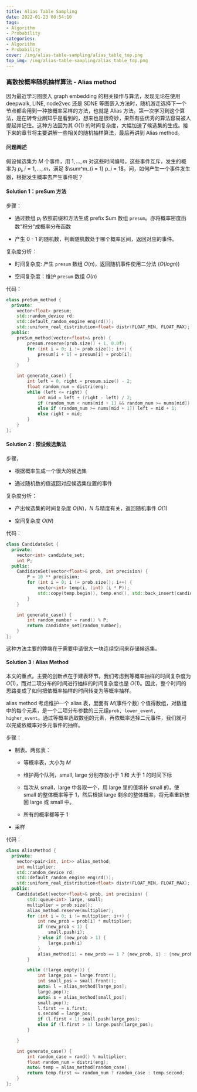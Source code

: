 ```yaml
---
title: Alias Table Sampling
date: 2022-01-23 00:54:10
tags: 
- Algorithm
- Probability
categories:
- Algorithm
- Probability
cover: /img/alias-table-sampling/alias_table_top.png
top_img: /img/alias-table-sampling/alias_table_top.png
---
```


### 离散按概率随机抽样算法 - Alias method

因为最近学习图嵌入 graph embedding 的相关操作与算法，发现无论在使用 deepwalk, LINE, node2vec 还是 SDNE 等图嵌入方法时，随机游走选择下一个节点都会用到一种按概率采样的方法，也就是 Alias 方法。第一次学习到这个算法，是在转专业刷知乎是看到的，想来也是很奇妙，果然有些优秀的算法容易被人提起并记住。这种方法因为其 $O(1)$ 的时间复杂度，大幅加速了候选集的生成。接下来的章节将主要讲解一些相关的随机抽样算法，最后再讲到 Alias method。

#### 问题阐述

假设候选集为 $M$ 个事件，用 $1, ... ,m$ 对这些时间编号。这些事件互斥，发生的概率为 $p_i, i = 1, ..., m$，满足 $\sum^m_{i = 1} p_i = 1$。问，如何产生一个事件发生器，根据发生概率去产生事件呢？

#### Solution 1：preSum 方法

步骤：

- 通过数组 $p_i$ 依照前缀和方法生成 prefix Sum 数组 `presum`。亦将概率密度函数"积分"成概率分布函数

- 产生 0 - 1 的随机数，判断随机数处于哪个概率区间，返回对应的事件。

复杂度分析：

- 时间复杂度: 产生 `presum` 数组 $O(n)$，返回随机事件使用二分法 $(O(logn))$

- 空间复杂度：维护 `presum` 数组 $O(n)$

代码：

```cpp
class preSum_method {
  private:
    vector<float> presum;
    std::random_device rd;
    std::default_random_engine eng(rd());
    std::uniform_real_distribution<float> distr(FLOAT_MIN, FLOAT_MAX);
  public:
    preSum_method(vector<float>& prob) {
        presum.reserve(prob.size() + 1, 0.0f);
        for (int i = 0; i != prob.size(); i++) {
            presum[i + 1] = presum[i] + prob[i];    
        }
    }

    int generate_case() {
        int left = 0, right = presum.size() - 2;
        float random_num = distri(eng);
        while (left <= right) {
            int mid = left + (right - left) / 2;
            if (random_num < nums[mid + 1] && random_num >= nums[mid]) return mid;
            else if (random_num >= nums[mid + 1]) left = mid + 1;
            else right = mid;
        }
    }
};
```

#### Solution 2 : 预设候选集法

步骤，

- 根据概率生成一个很大的候选集

- 通过随机数的值返回对应候选集位置的事件

复杂度分析：

- 产出候选集的时间复杂度 $O(N)$，$N$ 与精度有关，返回随机事件 $O(1)$

- 空间复杂度 $O(N)$

代码：

```cpp
class CandidateSet {
  private:
    vector<int> candidate_set;
    int P;
  public:
    CandidateSet(vector<float>& prob, int precision) {
        P = 10 ** precision;
        for (int i = 0; i != prob.size(); i++) {
            vector<int> temp(i, (int) (i * P));
            std::copy(temp.begin(), temp.end(), std::back_insert(candidate_set));
        }
    }

    int generate_case() {
        int random_number = rand() % P;
        return candidate_set[random_number];
    }
};
```

这种方法主要的弊端在于需要申请很大一块连续空间来存储候选集。

#### Solution 3 : Alias Method

本文的重点。主要的创新点在于建表环节。我们考虑到等概率抽样的时间复杂度为 $O(1)$，而对二项分布的时间进行抽样的时间复杂度也是 $O(1)$。因此，整个时间的思路变成了如何把依概率抽样的时间转变为等概率抽样。

alias method 考虑维护一个 alias 表，里面有 $M$(事件个数) 个值得数组，对数组中的每个元素，是一个二项分布参数的三元组`prob, lower_event, higher_event`。通过等概率选取数组的元素，再依概率选择二元事件，我们就可以完成依概率对多元事件的抽样。

步骤：

- 制表。两张表：
  
  - 等概率表，大小为 $M$
  
  - 维护两个队列，small, large 分别存放小于 1 和 大于 1 的时间下标
  
  - 每次从 small，large 中各取一个，用 large 里的值填补 small 的，使 small 的整体概率等于 1，然后根据 large 剩余的整体概率，将元素重新放回 large 或 small 中。
  
  - 所有的概率都等于 1

- 采样

代码：

```cpp
class AliasMethod {
  private:
    vector<pair<int, int>> alias_method;
    int multiplier;
    std::random_device rd;
    std::default_random_engine eng(rd());
    std::uniform_real_distribution<float> distr(FLOAT_MIN, FLOAT_MAX);
  public:
    CandidateSet(vector<float>& prob, int precision) {
        std::queue<int> large, small;
        multiplier = prob.size();
        alias_method.reserve(multiplier);
        for (int i = 0; i != multiplier; i++) {
            int new_prob = prob[i] * multiplier;
            if (new_prob < 1) {
                small.push(i);
            } else if (new_prob > 1) {
                large.push(i)
            }
            alias_method[i] = new_prob == 1 ? {new_prob, i} : {new_prob, -1};
        }

        while (!large.empty()) {
            int large_pos = large.front();
            int small_pos = small.front();
            auto& l = alias_method[large_pos];
            large.pop();
            auto& s = alias_method[small_pos];
            small.pop();
            l.first -= s.first;
            s.second = large_pos;
            if (l.first < 1) small.push(large_pos);
            else if (l.first > 1) large.push(large_pos);
        }

    }

    int generate_case() {
        int random_case = rand() % multiplier;
        float random_num = distri(eng);
        auto& temp = alias_method[random_case];
        return temp.first <= random_num ? random_case : temp.second;
    }
};
```

